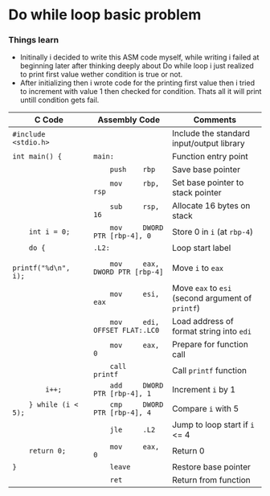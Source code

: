 # Do while loop basic problem

### Things learn
  - Initinally i decided to write this ASM code myself, while writing i failed at beginning later after thinking deeply about Do while loop i just realized to print first value wether condition is true or not.
  - After initializing then i wrote code for the printing first value then i tried to increment with value 1 then checked for condition. Thats all it will print untill condition gets fail.



| C Code | Assembly Code | Comments |
|--------|----------------|----------|
| `#include <stdio.h>` | | Include the standard input/output library |
| `int main() {` | `main:` | Function entry point |
| | `    push    rbp` | Save base pointer |
| | `    mov     rbp, rsp` | Set base pointer to stack pointer |
| | `    sub     rsp, 16` | Allocate 16 bytes on stack |
| `    int i = 0;` | `    mov     DWORD PTR [rbp-4], 0` | Store 0 in `i` (at `rbp-4`) |
| `    do {` | `.L2:` | Loop start label |
| `        printf("%d\n", i);` | `    mov     eax, DWORD PTR [rbp-4]` | Move `i` to `eax` |
| | `    mov     esi, eax` | Move `eax` to `esi` (second argument of `printf`) |
| | `    mov     edi, OFFSET FLAT:.LC0` | Load address of format string into `edi` |
| | `    mov     eax, 0` | Prepare for function call |
| | `    call    printf` | Call `printf` function |
| `        i++;` | `    add     DWORD PTR [rbp-4], 1` | Increment `i` by 1 |
| `    } while (i < 5);` | `    cmp     DWORD PTR [rbp-4], 4` | Compare `i` with 5 |
| | `    jle     .L2` | Jump to loop start if `i` <= 4 |
| `    return 0;` | `    mov     eax, 0` | Return 0 |
| `}` | `    leave` | Restore base pointer |
| | `    ret` | Return from function |
